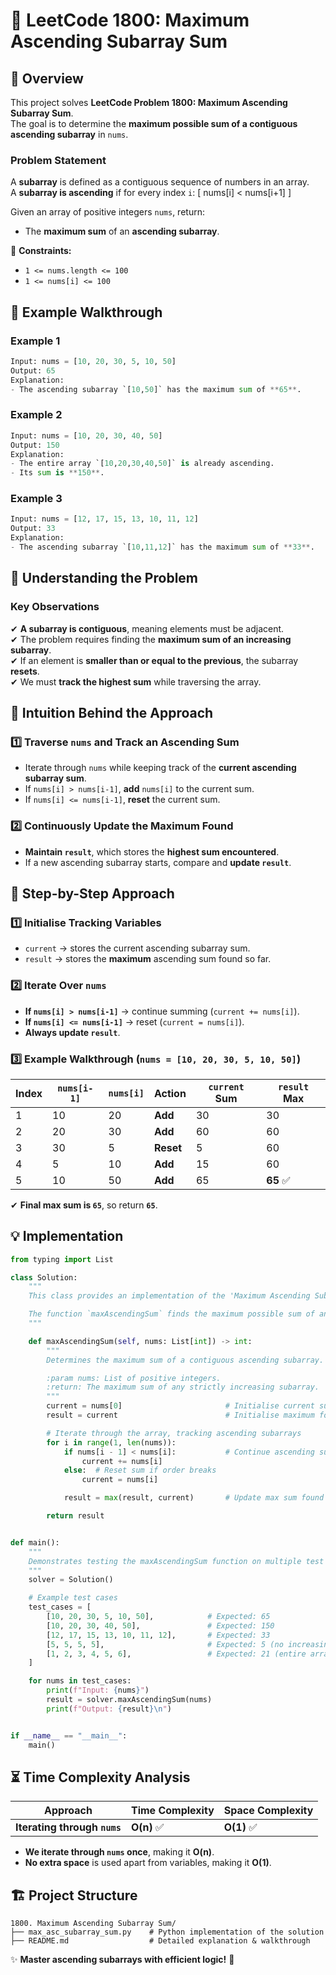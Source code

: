# 🚀 **LeetCode 1800: Maximum Ascending Subarray Sum**

## 📌 **Overview**
This project solves **LeetCode Problem 1800: Maximum Ascending Subarray Sum**.  
The goal is to determine the **maximum possible sum of a contiguous ascending subarray** in `nums`.

### **Problem Statement**
A **subarray** is defined as a contiguous sequence of numbers in an array.  
A **subarray is ascending** if for every index `i`:
\[
nums[i] < nums[i+1]
\]
  
Given an array of positive integers `nums`, return:
- The **maximum sum** of an **ascending subarray**.

🔹 **Constraints:**
- `1 <= nums.length <= 100`
- `1 <= nums[i] <= 100`

## 🎯 **Example Walkthrough**
### **Example 1**
```python
Input: nums = [10, 20, 30, 5, 10, 50]
Output: 65
Explanation:
- The ascending subarray `[10,50]` has the maximum sum of **65**.
```

### **Example 2**
```python
Input: nums = [10, 20, 30, 40, 50]
Output: 150
Explanation:
- The entire array `[10,20,30,40,50]` is already ascending.
- Its sum is **150**.
```

### **Example 3**
```python
Input: nums = [12, 17, 15, 13, 10, 11, 12]
Output: 33
Explanation:
- The ascending subarray `[10,11,12]` has the maximum sum of **33**.
```

## 🚀 **Understanding the Problem**
### **Key Observations**
✔ **A subarray is contiguous**, meaning elements must be adjacent.  
✔ The problem requires finding the **maximum sum of an increasing subarray**.  
✔ If an element is **smaller than or equal to the previous**, the subarray **resets**.  
✔ We must **track the highest sum** while traversing the array.

## 🧠 **Intuition Behind the Approach**
### **1️⃣ Traverse `nums` and Track an Ascending Sum**
- Iterate through `nums` while keeping track of the **current ascending subarray sum**.
- If `nums[i] > nums[i-1]`, **add** `nums[i]` to the current sum.
- If `nums[i] <= nums[i-1]`, **reset** the current sum.

### **2️⃣ Continuously Update the Maximum Found**
- **Maintain `result`**, which stores the **highest sum encountered**.
- If a new ascending subarray starts, compare and **update `result`**.

## 📝 **Step-by-Step Approach**
### **1️⃣ Initialise Tracking Variables**
- `current` → stores the current ascending subarray sum.
- `result` → stores the **maximum** ascending sum found so far.

### **2️⃣ Iterate Over `nums`**
- **If `nums[i] > nums[i-1]`** → continue summing (`current += nums[i]`).
- **If `nums[i] <= nums[i-1]`** → reset (`current = nums[i]`).
- **Always update `result`**.

### **3️⃣ Example Walkthrough (`nums = [10, 20, 30, 5, 10, 50]`)**
| Index | `nums[i-1]` | `nums[i]` | Action        | `current` Sum | `result` Max |
|--------|------------|----------|--------------|--------------|--------------|
| 1      | 10         | 20       | **Add**      | 30           | 30           |
| 2      | 20         | 30       | **Add**      | 60           | 60           |
| 3      | 30         | 5        | **Reset**    | 5            | 60           |
| 4      | 5          | 10       | **Add**      | 15           | 60           |
| 5      | 10         | 50       | **Add**      | 65           | **65** ✅ |

✔ **Final max sum is `65`**, so return **`65`**.

## **💡 Implementation**
```python
from typing import List

class Solution:
    """
    This class provides an implementation of the 'Maximum Ascending Subarray Sum' problem.

    The function `maxAscendingSum` finds the maximum possible sum of an ascending subarray in `nums`.
    """

    def maxAscendingSum(self, nums: List[int]) -> int:
        """
        Determines the maximum sum of a contiguous ascending subarray.

        :param nums: List of positive integers.
        :return: The maximum sum of any strictly increasing subarray.
        """
        current = nums[0]                       # Initialise current subarray sum
        result = current                        # Initialise maximum found sum

        # Iterate through the array, tracking ascending subarrays
        for i in range(1, len(nums)):
            if nums[i - 1] < nums[i]:           # Continue ascending subarray
                current += nums[i]
            else:  # Reset sum if order breaks
                current = nums[i]

            result = max(result, current)       # Update max sum found

        return result


def main():
    """
    Demonstrates testing the maxAscendingSum function on multiple test cases.
    """
    solver = Solution()

    # Example test cases
    test_cases = [
        [10, 20, 30, 5, 10, 50],            # Expected: 65
        [10, 20, 30, 40, 50],               # Expected: 150
        [12, 17, 15, 13, 10, 11, 12],       # Expected: 33
        [5, 5, 5, 5],                       # Expected: 5 (no increasing subarray)
        [1, 2, 3, 4, 5, 6],                 # Expected: 21 (entire array is ascending)
    ]

    for nums in test_cases:
        print(f"Input: {nums}")
        result = solver.maxAscendingSum(nums)
        print(f"Output: {result}\n")


if __name__ == "__main__":
    main()
```

## ⏳ **Time Complexity Analysis**
| Approach | Time Complexity | Space Complexity |
|----------|----------------|------------------|
| **Iterating through `nums`** | **O(n)** ✅ | **O(1)** ✅ |

- **We iterate through `nums` once**, making it **O(n)**.
- **No extra space** is used apart from variables, making it **O(1)**.

## 🏗 **Project Structure**
```
1800. Maximum Ascending Subarray Sum/
├── max_asc_subarray_sum.py    # Python implementation of the solution
├── README.md                  # Detailed explanation & walkthrough
```

✨ **Master ascending subarrays with efficient logic!** 🚀  

